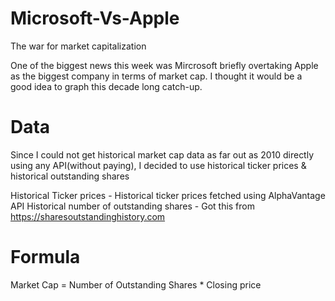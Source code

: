# Microsoft-Vs-Apple
The war for market capitalization

One of the biggest news this week was Mircrosoft briefly overtaking Apple as the biggest company in terms of market cap. I thought it would be a good idea to graph this decade long catch-up.

# Data
Since I could not get historical market cap data as far out as 2010 directly using any API(without paying), I decided to use historical ticker prices & historical outstanding shares

Historical Ticker prices - Historical ticker prices fetched using AlphaVantage API
Historical number of outstanding shares - Got this from https://sharesoutstandinghistory.com


# Formula

Market Cap = Number of Outstanding Shares * Closing price

